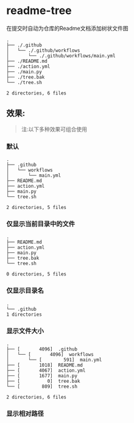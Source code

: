 # readme-tree
在提交时自动为仓库的Readme文档添加树状文件图

<!-- readme-tree start -->
```
.
├── ./.github
│   └── ./.github/workflows
│       └── ./.github/workflows/main.yml
├── ./README.md
├── ./action.yml
├── ./main.py
├── ./tree.bak
└── ./tree.sh

2 directories, 6 files
```
<!-- readme-tree end -->
## 效果:
> 注:以下多种效果可组合使用
### 默认
```
.
├── .github
│   └── workflows
│       └── main.yml
├── README.md
├── action.yml
├── main.py
└── tree.sh

2 directories, 5 files
```
### 仅显示当前目录中的文件
```
.
├── README.md
├── action.yml
├── main.py
├── tree.bak
└── tree.sh

0 directories, 5 files
```
### 仅显示目录名
```
.
└── .github
1 directories
```
### 显示文件大小
```
.
├── [       4096]  .github
│   └── [       4096]  workflows
│       └── [        591]  main.yml
├── [       1018]  README.md
├── [       4067]  action.yml
├── [       1677]  main.py
├── [          0]  tree.bak
└── [        809]  tree.sh

2 directories, 6 files
```
<!-- readme-tree end -->
### 显示相对路径
